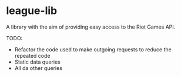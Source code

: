 # league-lib

A library with the aim of providing easy access to the Riot Games API.

TODO:
- Refactor the code used to make outgoing requests to reduce the repeated code
- Static data queries
- All da other queries